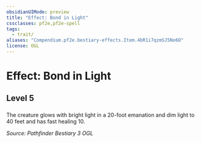 ```yaml
---
obsidianUIMode: preview
title: "Effect: Bond in Light"
cssclasses: pf2e,pf2e-spell
tags:
  - trait/
aliases: "Compendium.pf2e.bestiary-effects.Item.4bR1i7qzmSJ5No6O"
license: OGL
---
```

# Effect: Bond in Light
## Level 5
### 






The creature glows with bright light in a 20-foot emanation and dim light to 40 feet and has fast healing 10.

*Source: Pathfinder Bestiary 3*
*OGL*